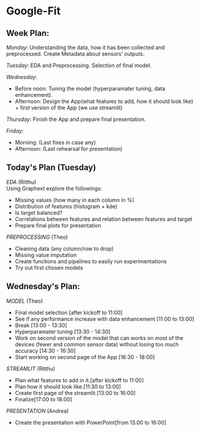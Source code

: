 # Google-Fit

## Week Plan:    
*Monday*: Understanding the data, how it has been collected and preprocessed. Create Metadata about sensors’ outputs.  

*Tuesday*: EDA  and Preprocessing. Selection of final model.  

*Wednesday*:   
* Before noon: Tuning the model (hyperparamater tuning, data enhancement).  
* Afternoon: Design the App(what features to add, how it should look like) + first version of the App (we use streamlit)  

*Thursday*: Finish the App and prepare final presentation.  

*Friday*:  
* Morning: (Last fixes in case any)  
* Afternoon: (Last rehearsal for presentation)  



## Today's Plan (Tuesday)  
*EDA* (Ritthu)  
Using Graphext explore the followings:  

* Missing values (how many in each column in %)  
* Distribution of features (histogram + kde)   
* Is target balanced?  
* Correlations between features and relation between features and target  
* Prepare final plots for presentation  


*PREPROCESSING* (Theo)  
* Cleaning data (any column/row to drop)  
* Missing value imputation  
* Create functions and pipelines to easily run experimentations  
* Try out first chosen models  




## Wednesday's Plan:
*MODEL* (Theo)

* Final model selection [after kickoff to 11:00]
* See if any performance increase with data enhancement [11:00 to 13:00]
* Break [13:00 - 13:30]
* Hyperparamater tuning [13:30 - 14:30]
* Work on second version of the model that can works on most of the devices (fewer and common sensor data) without losing too much accuracy [14:30 - 16:30]
* Start working on second page of the App [16:30 - 18:00]

*STREAMLIT* (Ritthu)
   
* Plan what features to add in it.[after kickoff to 11:00]
* Plan how it should look like.[11:30 to 13:00]
* Create first page of the streamlit.[13:00 to 16:00]
* Finalize[17:00 to 18:00]

*PRESENTATION* (Andrea)
* Create the presentation with PowerPoint[from 13.00 to 16:00]


